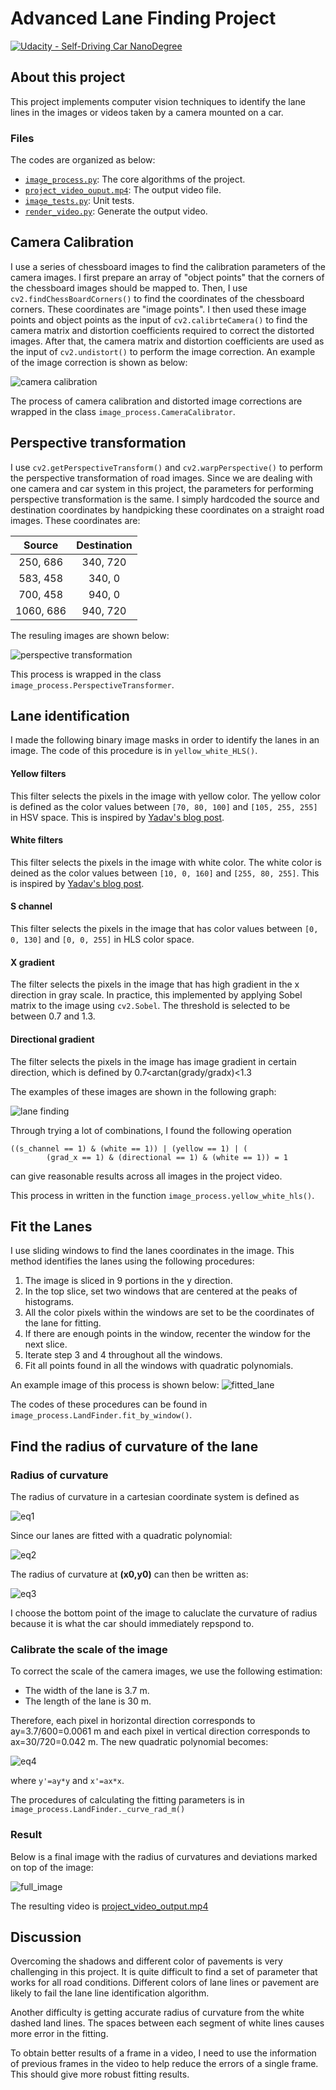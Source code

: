# Advanced Lane Finding Project
[![Udacity - Self-Driving Car NanoDegree](https://s3.amazonaws.com/udacity-sdc/github/shield-carnd.svg)](http://www.udacity.com/drive)


## About this project
This project implements computer vision techniques to identify the lane lines in the images or videos taken by a camera mounted on a car.

### Files
The codes are organized as below:

- [```image_process.py```](./image_process.py): The core algorithms of the project.
- [```project_video_ouput.mp4```](./project_output_video.mp4): The output video file.
- [```image_tests.py```](./image_tests.py): Unit tests.
- [```render_video.py```](./render_video.py): Generate the output video.


## Camera Calibration

I use a series of chessboard images to find the calibration parameters of the camera images. I first prepare an array of "object points" that the corners of the chessboard images should be mapped to. Then, I use ```cv2.findChessBoardCorners()``` to find the coordinates of the chessboard corners. These coordinates are "image points". I then used these image points and object points as the input of ```cv2.calibrteCamera()``` to find the camera matrix and distortion coefficients required to correct the distorted images. After that, the camera matrix and distortion coefficients are used as the input of ```cv2.undistort()``` to perform the image correction. An example of the image correction is shown as below:

![camera calibration](./output_images/camcal.png)

The process of camera calibration and distorted image corrections are wrapped in the class ```image_process.CameraCalibrator```.

## Perspective transformation

I use ```cv2.getPerspectiveTransform()``` and ```cv2.warpPerspective()``` to perform the perspective transformation of road images. Since we are dealing with one camera and car system in this project, the parameters for performing perspective transformation is the same. I simply hardcoded the source and destination coordinates by handpicking these coordinates on a straight road images.
These coordinates are:

| Source        | Destination   | 
|:-------------:|:-------------:| 
| 250, 686      | 340, 720        | 
| 583, 458      | 340, 0      |
| 700, 458     | 940, 0      |
| 1060, 686      | 940, 720        |

The resuling images are shown below:

![perspective transformation](./output_images/pers_trans_demo.png)

This process is wrapped in the class ```image_process.PerspectiveTransformer```.


## Lane identification

I made the following binary image masks in order to identify the lanes in an image. The code of this procedure is in ```yellow_white_HLS()```.

#### Yellow filters
This filter selects the pixels in the image with yellow color. The yellow color is defined as the color values between ```[70, 80, 100]``` and ```[105, 255, 255]``` in HSV space. This is inspired by [Yadav's blog post](./https://medium.com/towards-data-science/robust-lane-finding-using-advanced-computer-vision-techniques-mid-project-update-540387e95ed3#.9a0h3ccqm).

#### White filters
This filter selects the pixels in the image with white color. The white color is deined as the color values between ```[10, 0, 160]``` and ```[255, 80, 255]```.
This is inspired by [Yadav's blog post](./https://medium.com/towards-data-science/robust-lane-finding-using-advanced-computer-vision-techniques-mid-project-update-540387e95ed3#.9a0h3ccqm).

#### S channel
This filter selects the pixels in the image that has color values between ```[0, 0, 130]``` and ```[0, 0, 255]``` in HLS color space.

#### X gradient
The filter selects the pixels in the image that has high gradient in the x direction in gray scale. In practice, this implemented by applying Sobel matrix to the image using ```cv2.Sobel```. The threshold is selected to be between 0.7 and 1.3.

#### Directional gradient
The filter selects the pixels in the image has image gradient in certain direction, which is defined by 0.7<arctan(grady/gradx)<1.3

The examples of these images are shown in the following graph:

![lane finding](./output_images/binary_mask_breakdown.png)

Through trying a lot of combinations, I found the following operation
```
((s_channel == 1) & (white == 1)) | (yellow == 1) | (
        (grad_x == 1) & (directional == 1) & (white == 1)) = 1
```
can give reasonable results across all images in the project video.

This process in written in the function ```image_process.yellow_white_hls()```.


## Fit the Lanes

I use sliding windows to find the lanes coordinates in the image. This method identifies the lanes using the following procedures:

1. The image is sliced in 9 portions in the y direction.
2. In the top slice, set two windows that are centered at the peaks of histograms.
3. All the color pixels within the windows are set to be the coordinates of the lane for fitting.
4. If there are enough points in the window, recenter the window for the next slice.
5. Iterate step 3 and 4 throughout all the windows.
6. Fit all points found in all the windows with quadratic polynomials.

An example image of this process is shown below:
![fitted_lane](./output_images/demo_bin_fit.jpg)

The codes of these procedures can be found in ```image_process.LandFinder.fit_by_window()```.

## Find the radius of curvature of the lane


### Radius of curvature
The radius of curvature in a cartesian coordinate system is defined as

![eq1](./output_images/radius_curvature.png)

Since our lanes are fitted with a quadratic polynomial:

![eq2](./output_images/second_order_eq.png)

The radius of curvature at __(x0,y0)__ can then be written as:

![eq3](./output_images/radius_curvature_2.png)

I choose the bottom point of the image to caluclate the curvature of radius because it is what the car should immediately repspond to.

### Calibrate the scale of the image

To correct the scale of the camera images, we use the following estimation:

- The width of the lane is 3.7 m.
- The length of the lane is 30 m.

Therefore, each pixel in horizontal direction corresponds to ay=3.7/600=0.0061 m and each pixel in vertical direction corresponds to ax=30/720=0.042 m. The new quadratic polynomial becomes:

![eq4](./output_images/second_order_eq_2.png)

where ```y'=ay*y``` and ```x'=ax*x```.

The procedures of calculating the fitting parameters is in ```image_process.LandFinder._curve_rad_m()```

### Result

Below is a final image with the radius of curvatures and deviations marked on top of the image:

![full_image](./image_dump/test_fp_1.jpg)

The resulting video is [project_video_output.mp4](./project_video_output.mp4)


## Discussion

Overcoming the shadows and different color of pavements is very challenging in this project. It is quite difficult to find a set of parameter that works for all road conditions. Different colors of lane lines or pavement are likely to fail the lane line identification algorithm.

Another difficulty is getting accurate radius of curvature from the white dashed land lines. The spaces between each segment of white lines causes more error in the fitting. 

To obtain better results of a frame in a video, I need to use the information of previous frames in the video to help reduce the errors of a single frame. This should give more robust fitting results.








